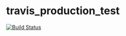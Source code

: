 # travis_production_test

[![Build Status](https://travis-ci.org/BanzaiMan/travis_production_test.svg)](https://travis-ci.org/BanzaiMan/travis_production_test)


